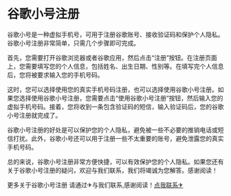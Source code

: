 # 谷歌小号注册

谷歌小号是一种虚拟手机号，可用于注册谷歌账号、接收验证码和保护个人隐私。谷歌小号注册非常简单，只需几个步骤即可完成。

首先，您需要打开谷歌浏览器或者谷歌应用，然后点击“注册”按钮。在注册页面上，您需要填写您的个人信息，包括姓名、出生日期、性别等。在填写完个人信息后，您将被要求输入您的手机号码。

这时，您可以选择使用您的真实手机号码注册，也可以选择使用谷歌小号注册。如果您选择使用谷歌小号注册，您需要点击“使用谷歌小号注册”按钮，然后输入您的虚拟手机号码。接着，您将收到一条包含验证码的短信，输入验证码后，您的谷歌小号注册就完成了。

谷歌小号注册的好处是可以保护您的个人隐私，避免被一些不必要的推销电话或短信打扰。此外，谷歌小号还可以用于注册一些不太重要的账号，避免泄露您的真实手机号码。

总的来说，谷歌小号注册非常方便快捷，可以有效保护您的个人隐私。如果您还有关于谷歌小号注册的疑问，欢迎与我们联系，我们将竭诚为您解答。感谢阅读！

更多关于谷歌小号注册 请通过✈与我们联系,感谢阅读！[点我联系✈](https://s.k02.cc)